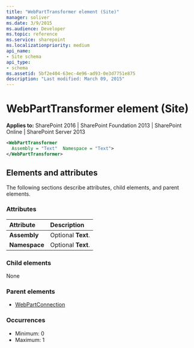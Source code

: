 ```yaml
---
title: "WebPartTransformer element (Site)"
manager: soliver
ms.date: 3/9/2015
ms.audience: Developer
ms.topic: reference
ms.service: sharepoint
ms.localizationpriority: medium
api_name:
- Site schema
api_type:
- schema
ms.assetid: 5bf2e404-63ec-4e96-ad93-0e3d7751e875
description: "Last modified: March 09, 2015"
---
```


# WebPartTransformer element (Site)

**Applies to:** SharePoint 2016 | SharePoint Foundation 2013 | SharePoint Online | SharePoint Server 2013
  
```XML
<WebPartTransformer
  Assembly = "Text"  Namespace = "Text">
</WebPartTransformer>
```

## Elements and attributes

The following sections describe attributes, child elements, and parent elements.

### Attributes

|**Attribute**|**Description**|
|:-----|:-----|
|**Assembly** <br/> |Optional **Text**.  <br/> |
|**Namespace** <br/> |Optional **Text**.  <br/> |
   
### Child elements

None
   
### Parent elements

- [WebPartConnection](webpartconnection-element-site.md)
   
### Occurrences

- Minimum: 0
- Maximum: 1  

<br/> 
   

